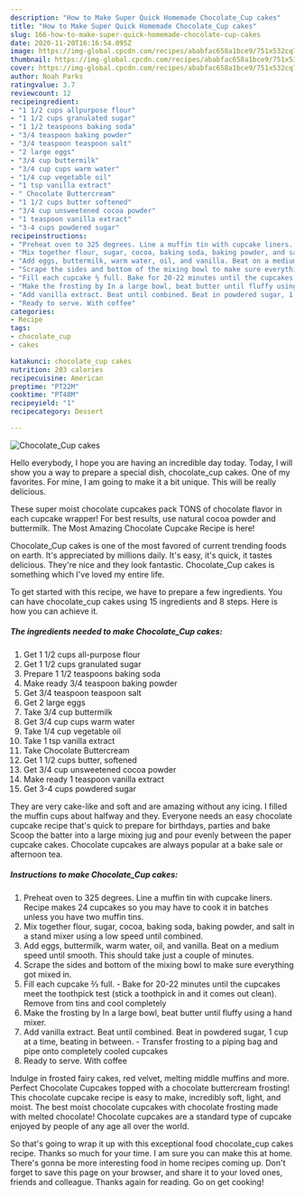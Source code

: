 ```yaml
---
description: "How to Make Super Quick Homemade Chocolate_Cup cakes"
title: "How to Make Super Quick Homemade Chocolate_Cup cakes"
slug: 166-how-to-make-super-quick-homemade-chocolate-cup-cakes
date: 2020-11-20T16:16:54.095Z
image: https://img-global.cpcdn.com/recipes/ababfac658a1bce9/751x532cq70/chocolate_cup-cakes-recipe-main-photo.jpg
thumbnail: https://img-global.cpcdn.com/recipes/ababfac658a1bce9/751x532cq70/chocolate_cup-cakes-recipe-main-photo.jpg
cover: https://img-global.cpcdn.com/recipes/ababfac658a1bce9/751x532cq70/chocolate_cup-cakes-recipe-main-photo.jpg
author: Noah Parks
ratingvalue: 3.7
reviewcount: 12
recipeingredient:
- "1 1/2 cups allpurpose flour"
- "1 1/2 cups granulated sugar"
- "1 1/2 teaspoons baking soda"
- "3/4 teaspoon baking powder"
- "3/4 teaspoon teaspoon salt"
- "2 large eggs"
- "3/4 cup buttermilk"
- "3/4 cup cups warm water"
- "1/4 cup vegetable oil"
- "1 tsp vanilla extract"
- " Chocolate Buttercream"
- "1 1/2 cups butter softened"
- "3/4 cup unsweetened cocoa powder"
- "1 teaspoon vanilla extract"
- "3-4 cups powdered sugar"
recipeinstructions:
- "Preheat oven to 325 degrees. Line a muffin tin with cupcake liners. Recipe makes 24 cupcakes so you may have to cook it in batches unless you have two muffin tins."
- "Mix together flour, sugar, cocoa, baking soda, baking powder, and salt in a stand mixer using a low speed until combined."
- "Add eggs, buttermilk, warm water, oil, and vanilla. Beat on a medium speed until smooth. This should take just a couple of minutes."
- "Scrape the sides and bottom of the mixing bowl to make sure everything got mixed in."
- "Fill each cupcake ⅔ full. Bake for 20-22 minutes until the cupcakes meet the toothpick test (stick a toothpick in and it comes out clean). Remove from tins and cool completely"
- "Make the frosting by In a large bowl, beat butter until fluffy using a hand mixer."
- "Add vanilla extract. Beat until combined. Beat in powdered sugar, 1 cup at a time, beating in between. Transfer frosting to a piping bag and pipe onto completely cooled cupcakes"
- "Ready to serve. With coffee"
categories:
- Recipe
tags:
- chocolate_cup
- cakes

katakunci: chocolate_cup cakes 
nutrition: 203 calories
recipecuisine: American
preptime: "PT22M"
cooktime: "PT48M"
recipeyield: "1"
recipecategory: Dessert

---
```



![Chocolate_Cup cakes](https://img-global.cpcdn.com/recipes/ababfac658a1bce9/751x532cq70/chocolate_cup-cakes-recipe-main-photo.jpg)

Hello everybody, I hope you are having an incredible day today. Today, I will show you a way to prepare a special dish, chocolate_cup cakes. One of my favorites. For mine, I am going to make it a bit unique. This will be really delicious.

These super moist chocolate cupcakes pack TONS of chocolate flavor in each cupcake wrapper! For best results, use natural cocoa powder and buttermilk. The Most Amazing Chocolate Cupcake Recipe is here!

Chocolate_Cup cakes is one of the most favored of current trending foods on earth. It's appreciated by millions daily. It's easy, it's quick, it tastes delicious. They're nice and they look fantastic. Chocolate_Cup cakes is something which I've loved my entire life.


To get started with this recipe, we have to prepare a few ingredients. You can have chocolate_cup cakes using 15 ingredients and 8 steps. Here is how you can achieve it.

<!--inarticleads1-->

##### The ingredients needed to make Chocolate_Cup cakes:

1. Get 1 1/2 cups all-purpose flour
1. Get 1 1/2 cups granulated sugar
1. Prepare 1 1/2 teaspoons baking soda
1. Make ready 3/4 teaspoon baking powder
1. Get 3/4 teaspoon teaspoon salt
1. Get 2 large eggs
1. Take 3/4 cup buttermilk
1. Get 3/4 cup cups warm water
1. Take 1/4 cup vegetable oil
1. Take 1 tsp vanilla extract
1. Take  Chocolate Buttercream
1. Get 1 1/2 cups butter, softened
1. Get 3/4 cup unsweetened cocoa powder
1. Make ready 1 teaspoon vanilla extract
1. Get 3-4 cups powdered sugar


They are very cake-like and soft and are amazing without any icing. I filled the muffin cups about halfway and they. Everyone needs an easy chocolate cupcake recipe that&#39;s quick to prepare for birthdays, parties and bake Scoop the batter into a large mixing jug and pour evenly between the paper cupcake cakes. Chocolate cupcakes are always popular at a bake sale or afternoon tea. 

<!--inarticleads2-->

##### Instructions to make Chocolate_Cup cakes:

1. Preheat oven to 325 degrees. Line a muffin tin with cupcake liners. Recipe makes 24 cupcakes so you may have to cook it in batches unless you have two muffin tins.
1. Mix together flour, sugar, cocoa, baking soda, baking powder, and salt in a stand mixer using a low speed until combined.
1. Add eggs, buttermilk, warm water, oil, and vanilla. Beat on a medium speed until smooth. This should take just a couple of minutes.
1. Scrape the sides and bottom of the mixing bowl to make sure everything got mixed in.
1. Fill each cupcake ⅔ full. - Bake for 20-22 minutes until the cupcakes meet the toothpick test (stick a toothpick in and it comes out clean). Remove from tins and cool completely
1. Make the frosting by In a large bowl, beat butter until fluffy using a hand mixer.
1. Add vanilla extract. Beat until combined. Beat in powdered sugar, 1 cup at a time, beating in between. - Transfer frosting to a piping bag and pipe onto completely cooled cupcakes
1. Ready to serve. With coffee


Indulge in frosted fairy cakes, red velvet, melting middle muffins and more. Perfect Chocolate Cupcakes topped with a chocolate buttercream frosting! This chocolate cupcake recipe is easy to make, incredibly soft, light, and moist. The best moist chocolate cupcakes with chocolate frosting made with melted chocolate! Chocolate cupcakes are a standard type of cupcake enjoyed by people of any age all over the world. 

So that's going to wrap it up with this exceptional food chocolate_cup cakes recipe. Thanks so much for your time. I am sure you can make this at home. There's gonna be more interesting food in home recipes coming up. Don't forget to save this page on your browser, and share it to your loved ones, friends and colleague. Thanks again for reading. Go on get cooking!
